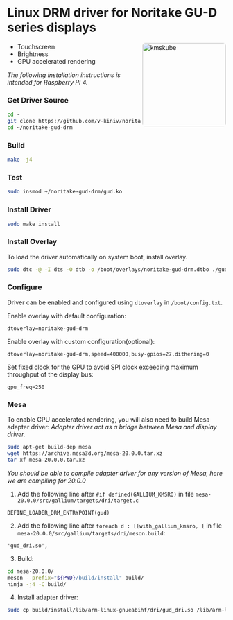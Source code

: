 
# Linux DRM driver for Noritake GU-D series displays
<img align="right" src="./kmscube.gif" alt="kmskube" width="192" style="width:192px; border-radius: 6px;"/>

- Touchscreen
- Brightness
- GPU accelerated rendering


*The following installation instructions is intended for Raspberry Pi 4.*

### Get Driver Source
```bash
cd ~
git clone https://github.com/v-kiniv/noritake-gud-drm.git
cd ~/noritake-gud-drm
```

### Build
```bash
make -j4
```

### Test
```bash
sudo insmod ~/noritake-gud-drm/gud.ko
```

### Install Driver
```bash
sudo make install
```

### Install Overlay
To load the driver automatically on system boot, install overlay.
```bash
sudo dtc -@ -I dts -O dtb -o /boot/overlays/noritake-gud-drm.dtbo ./gud.dts
```

### Configure
Driver can be enabled and configured using `dtoverlay` in `/boot/config.txt`.

Enable overlay with default configuration:
```
dtoverlay=noritake-gud-drm
```

Enable overlay with custom configuration(optional):
```
dtoverlay=noritake-gud-drm,speed=400000,busy-gpios=27,dithering=0
```

Set fixed clock for the GPU to avoid SPI clock exceeding maximum throughput of the display bus:
```
gpu_freq=250
```

### Mesa
To enable GPU accelerated rendering, you will also need to build Mesa adapter driver:
*Adapter driver act as a bridge between Mesa and display driver.*

```bash
sudo apt-get build-dep mesa
wget https://archive.mesa3d.org/mesa-20.0.0.tar.xz
tar xf mesa-20.0.0.tar.xz
```
*You should be able to compile adapter driver for any version of Mesa, here we are compiling for 20.0.0*

1. Add the following line after `#if defined(GALLIUM_KMSRO)` in file `mesa-20.0.0/src/gallium/targets/dri/target.c`
```
DEFINE_LOADER_DRM_ENTRYPOINT(gud)
```

2. Add the following line after `foreach d : [[with_gallium_kmsro, [` in file `mesa-20.0.0/src/gallium/targets/dri/meson.build`:
```
'gud_dri.so',
```

3. Build:
```bash
cd mesa-20.0.0/
meson --prefix="${PWD}/build/install" build/
ninja -j4 -C build/
```

4. Install adapter driver:
```bash
sudo cp build/install/lib/arm-linux-gnueabihf/dri/gud_dri.so /lib/arm-linux-gnueabihf/dri/
```


